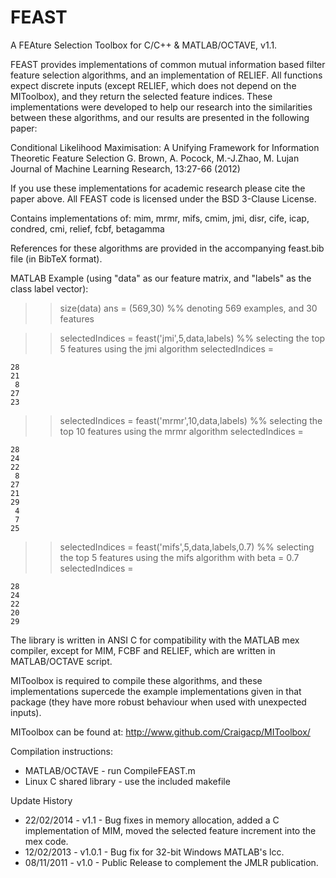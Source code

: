 FEAST
=====

A FEAture Selection Toolbox for C/C++ &amp; MATLAB/OCTAVE, v1.1.

FEAST provides implementations of common mutual information based filter
feature selection algorithms, and an implementation of RELIEF. All
functions expect discrete inputs (except RELIEF, which does not depend
on the MIToolbox), and they return the selected feature indices. These
implementations were developed to help our research into the similarities
between these algorithms, and our results are presented in the following paper:

 Conditional Likelihood Maximisation: A Unifying Framework for Information Theoretic Feature Selection
 G. Brown, A. Pocock, M.-J.Zhao, M. Lujan
 Journal of Machine Learning Research, 13:27-66 (2012)

If you use these implementations for academic research please cite the paper above.
All FEAST code is licensed under the BSD 3-Clause License.

Contains implementations of:
   mim, mrmr, mifs, cmim, jmi, disr, cife, icap, condred, cmi, relief, fcbf, betagamma

References for these algorithms are provided in the accompanying feast.bib file (in BibTeX format).

MATLAB Example (using "data" as our feature matrix, and "labels" as the class label vector):

>> size(data)
ans = 
     (569,30)                                     %% denoting 569 examples, and 30 features

>> selectedIndices = feast('jmi',5,data,labels) %% selecting the top 5 features using the jmi algorithm
selectedIndices =

    28
    21
     8
    27
    23

>> selectedIndices = feast('mrmr',10,data,labels) %% selecting the top 10 features using the mrmr algorithm
selectedIndices =

    28
    24
    22
     8
    27
    21
    29
     4
     7
    25

>> selectedIndices = feast('mifs',5,data,labels,0.7) %% selecting the top 5 features using the mifs algorithm with beta = 0.7
selectedIndices =

    28
    24
    22
    20
    29

The library is written in ANSI C for compatibility with the MATLAB mex compiler,
except for MIM, FCBF and RELIEF, which are written in MATLAB/OCTAVE script.

MIToolbox is required to compile these algorithms, and these implementations
supercede the example implementations given in that package (they have more robust behaviour 
when used with unexpected inputs).

MIToolbox can be found at:
 http://www.github.com/Craigacp/MIToolbox/

Compilation instructions:
 - MATLAB/OCTAVE - run CompileFEAST.m
 - Linux C shared library - use the included makefile

Update History
 - 22/02/2014 - v1.1 - Bug fixes in memory allocation, added a C implementation of MIM, moved the selected feature increment into the mex code.
 - 12/02/2013 - v1.0.1 - Bug fix for 32-bit Windows MATLAB's lcc.
 - 08/11/2011 - v1.0 - Public Release to complement the JMLR publication.

